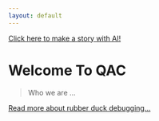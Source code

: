 ```yaml
---
layout: default
---
```

[Click here to make a story with AI!](/girlpower/ai.html)

# Welcome To QAC

> Who we are ...
> 

[Read more about rubber duck debugging...](https://en.wikipedia.org/wiki/Rubber_duck_debugging)
